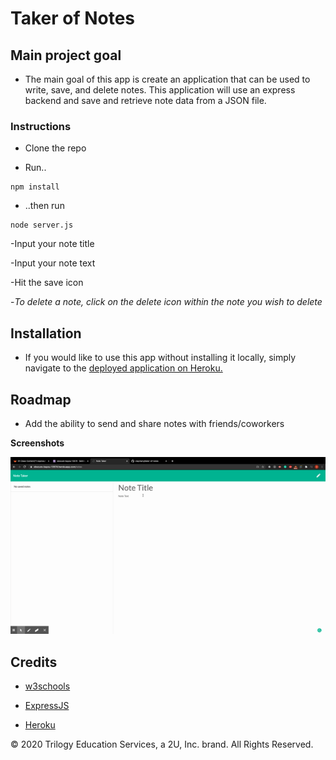 # Taker of Notes

## Main project goal

- The main goal of this app is create an application that can be used to write, save, and delete notes. This application will use an express backend and save and retrieve note data from a JSON file.

### Instructions

- Clone the repo

- Run..

```
npm install
```

- ..then run

```
node server.js
```

-Input your note title

-Input your note text

-Hit the save icon

-_To delete a note, click on the delete icon within the note you wish to delete_

## Installation

- If you would like to use this app without installing it locally, simply navigate to the [deployed application on Heroku.](https://obscure-bayou-13574.herokuapp.com/notes)

## Roadmap

- Add the ability to send and share notes with friends/coworkers

**Screenshots**

![team.html](./public/assets/screenshots/taker-of-notes-screen-capture.gif 'Taker of notes screen capture')

## Credits

- [w3schools](https://www.w3schools.com/)

- [ExpressJS](https://expressjs.com/)

- [Heroku](https://devcenter.heroku.com/categories/reference)

© 2020 Trilogy Education Services, a 2U, Inc. brand. All Rights Reserved.
